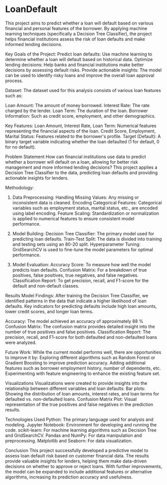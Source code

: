# LoanDefault
This project aims to predict whether a loan will default based on various financial and personal features of the borrower. By applying machine learning techniques (specifically a Decision Tree Classifier), the project helps financial institutions assess the risk of loan defaults and make informed lending decisions.

Key Goals of the Project:
Predict loan defaults: Use machine learning to determine whether a loan will default based on historical data.
Optimize lending decisions: Help banks and financial institutions make better decisions by assessing default risks.
Provide actionable insights: The model can be used to identify risky loans and improve the overall loan approval process.

Dataset:
The dataset used for this analysis consists of various loan features such as:

Loan Amount: The amount of money borrowed.
Interest Rate: The rate charged by the lender.
Loan Term: The duration of the loan.
Borrower Information: Such as credit score, employment, and other demographics.

Key Features:
Loan Amount, Interest Rate, Loan Term: Numerical features representing the financial aspects of the loan.
Credit Score, Employment, Marital Status: Features related to the borrower's profile.
Target (Default): A binary target variable indicating whether the loan defaulted (1 for default, 0 for no default).

Problem Statement
How can financial institutions use data to predict whether a borrower will default on a loan, allowing for better risk management and more informed lending decisions?
This project applies a Decision Tree Classifier to the data, predicting loan defaults and providing actionable insights for lenders.

Methodology:
1. Data Preprocessing:
Handling Missing Values: Any missing or inconsistent data is cleaned.
Encoding Categorical Features: Categorical variables such as employment status, marital status, etc., are encoded using label encoding.
Feature Scaling: Standardization or normalization is applied to numerical features to ensure consistent model performance.

2. Model Building:
Decision Tree Classifier: The primary model used for predicting loan defaults.
Train-Test Split: The data is divided into training and testing sets using an 80-20 split.
Hyperparameter Tuning: GridSearchCV is used to fine-tune the model parameters for optimal performance.

3. Model Evaluation:
Accuracy Score: To measure how well the model predicts loan defaults.
Confusion Matrix: For a breakdown of true positives, false positives, true negatives, and false negatives.
Classification Report: To get precision, recall, and F1-score for the default and non-default classes.

Results
Model Findings:
After training the Decision Tree Classifier, we identified patterns in the data that indicate a higher likelihood of loan defaults. Key indicators for predicting defaults include high loan amounts, lower credit scores, and longer loan terms.

Accuracy: The model achieved an accuracy of approximately 88 % 
Confusion Matrix: The confusion matrix provides detailed insight into the number of true positives and false positives.
Classification Report: The precision, recall, and F1-score for both defaulted and non-defaulted loans were analyzed.

Future Work:
While the current model performs well, there are opportunities to improve it by:
Exploring different algorithms such as Random Forest or Gradient Boosting to improve prediction accuracy.
Adding additional features such as borrower employment history, number of dependents, etc.
Experimenting with feature engineering to enhance the existing feature set.

Visualizations
Visualizations were created to provide insights into the relationship between different variables and loan defaults:
Bar plots: Showing the distribution of loan amounts, interest rates, and loan terms for defaulted vs. non-defaulted loans.
Confusion Matrix Plot: Visual representation of the true positives and false negatives in the prediction results.

Technologies Used
Python: The primary language used for analysis and modeling.
Jupyter Notebook: Environment for developing and running the code.
scikit-learn: For machine learning algorithms such as Decision Tree and GridSearchCV.
Pandas and NumPy: For data manipulation and preprocessing.
Matplotlib and Seaborn: For data visualization.

Conclusion
This project successfully developed a predictive model to assess loan default risk based on customer financial data. The results provide valuable insights for lenders, helping them make data-driven decisions on whether to approve or reject loans. With further improvements, the model can be expanded to include additional features or alternative algorithms, increasing its prediction accuracy and usefulness.



